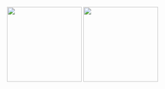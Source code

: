<p align="center">
  <img width="175" src="https://user-images.githubusercontent.com/84994842/148211061-ef735d94-b40f-4ee0-8782-e316e318cd07.png">
  <img width="175" src="https://user-images.githubusercontent.com/84994842/148211441-643172d4-1453-4ee7-8bc9-71551c47bb75.png">
</p>
